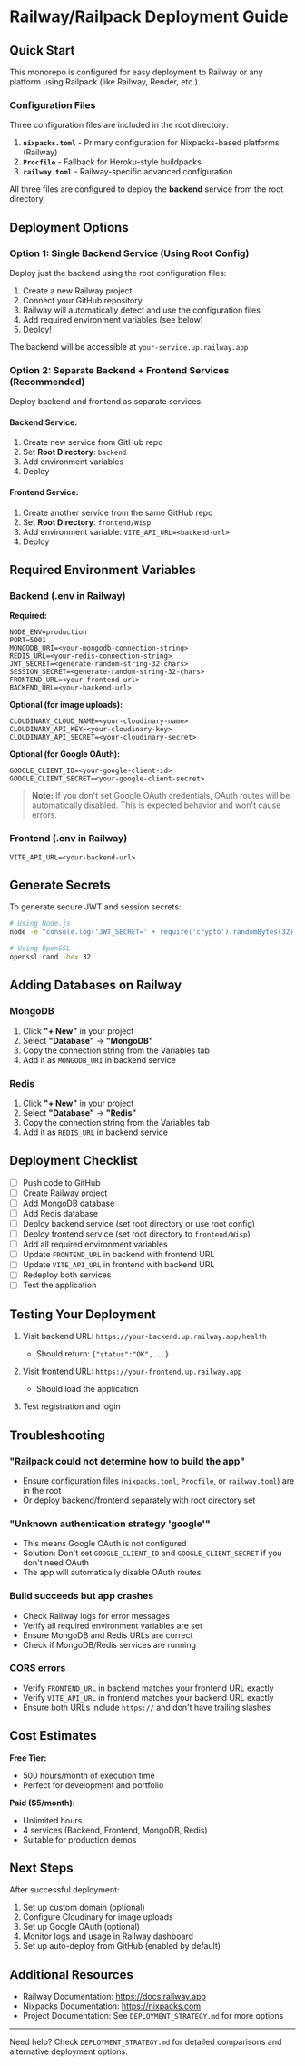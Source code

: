 # Railway/Railpack Deployment Guide

## Quick Start

This monorepo is configured for easy deployment to Railway or any platform using Railpack (like Railway, Render, etc.).

### Configuration Files

Three configuration files are included in the root directory:

1. **`nixpacks.toml`** - Primary configuration for Nixpacks-based platforms (Railway)
2. **`Procfile`** - Fallback for Heroku-style buildpacks
3. **`railway.toml`** - Railway-specific advanced configuration

All three files are configured to deploy the **backend** service from the root directory.

## Deployment Options

### Option 1: Single Backend Service (Using Root Config)

Deploy just the backend using the root configuration files:

1. Create a new Railway project
2. Connect your GitHub repository
3. Railway will automatically detect and use the configuration files
4. Add required environment variables (see below)
5. Deploy!

The backend will be accessible at `your-service.up.railway.app`

### Option 2: Separate Backend + Frontend Services (Recommended)

Deploy backend and frontend as separate services:

#### Backend Service:
1. Create new service from GitHub repo
2. Set **Root Directory**: `backend`
3. Add environment variables
4. Deploy

#### Frontend Service:
1. Create another service from the same GitHub repo
2. Set **Root Directory**: `frontend/Wisp`
3. Add environment variable: `VITE_API_URL=<backend-url>`
4. Deploy

## Required Environment Variables

### Backend (.env in Railway)

**Required:**
```
NODE_ENV=production
PORT=5001
MONGODB_URI=<your-mongodb-connection-string>
REDIS_URL=<your-redis-connection-string>
JWT_SECRET=<generate-random-string-32-chars>
SESSION_SECRET=<generate-random-string-32-chars>
FRONTEND_URL=<your-frontend-url>
BACKEND_URL=<your-backend-url>
```

**Optional (for image uploads):**
```
CLOUDINARY_CLOUD_NAME=<your-cloudinary-name>
CLOUDINARY_API_KEY=<your-cloudinary-key>
CLOUDINARY_API_SECRET=<your-cloudinary-secret>
```

**Optional (for Google OAuth):**
```
GOOGLE_CLIENT_ID=<your-google-client-id>
GOOGLE_CLIENT_SECRET=<your-google-client-secret>
```

> **Note:** If you don't set Google OAuth credentials, OAuth routes will be automatically disabled. This is expected behavior and won't cause errors.

### Frontend (.env in Railway)

```
VITE_API_URL=<your-backend-url>
```

## Generate Secrets

To generate secure JWT and session secrets:

```bash
# Using Node.js
node -e "console.log('JWT_SECRET=' + require('crypto').randomBytes(32).toString('hex')); console.log('SESSION_SECRET=' + require('crypto').randomBytes(32).toString('hex'));"

# Using OpenSSL
openssl rand -hex 32
```

## Adding Databases on Railway

### MongoDB
1. Click **"+ New"** in your project
2. Select **"Database"** → **"MongoDB"**
3. Copy the connection string from the Variables tab
4. Add it as `MONGODB_URI` in backend service

### Redis
1. Click **"+ New"** in your project
2. Select **"Database"** → **"Redis"**
3. Copy the connection string from the Variables tab
4. Add it as `REDIS_URL` in backend service

## Deployment Checklist

- [ ] Push code to GitHub
- [ ] Create Railway project
- [ ] Add MongoDB database
- [ ] Add Redis database
- [ ] Deploy backend service (set root directory or use root config)
- [ ] Deploy frontend service (set root directory to `frontend/Wisp`)
- [ ] Add all required environment variables
- [ ] Update `FRONTEND_URL` in backend with frontend URL
- [ ] Update `VITE_API_URL` in frontend with backend URL
- [ ] Redeploy both services
- [ ] Test the application

## Testing Your Deployment

1. Visit backend URL: `https://your-backend.up.railway.app/health`
   - Should return: `{"status":"OK",...}`

2. Visit frontend URL: `https://your-frontend.up.railway.app`
   - Should load the application

3. Test registration and login

## Troubleshooting

### "Railpack could not determine how to build the app"
- Ensure configuration files (`nixpacks.toml`, `Procfile`, or `railway.toml`) are in the root
- Or deploy backend/frontend separately with root directory set

### "Unknown authentication strategy 'google'"
- This means Google OAuth is not configured
- Solution: Don't set `GOOGLE_CLIENT_ID` and `GOOGLE_CLIENT_SECRET` if you don't need OAuth
- The app will automatically disable OAuth routes

### Build succeeds but app crashes
- Check Railway logs for error messages
- Verify all required environment variables are set
- Ensure MongoDB and Redis URLs are correct
- Check if MongoDB/Redis services are running

### CORS errors
- Verify `FRONTEND_URL` in backend matches your frontend URL exactly
- Verify `VITE_API_URL` in frontend matches your backend URL exactly
- Ensure both URLs include `https://` and don't have trailing slashes

## Cost Estimates

**Free Tier:**
- 500 hours/month of execution time
- Perfect for development and portfolio

**Paid ($5/month):**
- Unlimited hours
- 4 services (Backend, Frontend, MongoDB, Redis)
- Suitable for production demos

## Next Steps

After successful deployment:

1. Set up custom domain (optional)
2. Configure Cloudinary for image uploads
3. Set up Google OAuth (optional)
4. Monitor logs and usage in Railway dashboard
5. Set up auto-deploy from GitHub (enabled by default)

## Additional Resources

- Railway Documentation: https://docs.railway.app
- Nixpacks Documentation: https://nixpacks.com
- Project Documentation: See `DEPLOYMENT_STRATEGY.md` for more options

---

Need help? Check `DEPLOYMENT_STRATEGY.md` for detailed comparisons and alternative deployment options.
